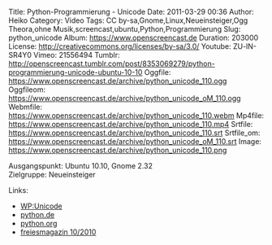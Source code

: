 Title: Python-Programmierung - Unicode
Date: 2011-03-29 00:36
Author: Heiko
Category: Video
Tags: CC by-sa,Gnome,Linux,Neueinsteiger,Ogg Theora,ohne Musik,screencast,ubuntu,Python,Programmierung
Slug: python_unicode
Album: https://www.openscreencast.de
Duration: 203000
License: http://creativecommons.org/licenses/by-sa/3.0/
Youtube: ZU-lN-SR4Y0
Vimeo: 21556494
Tumblr: http://openscreencast.tumblr.com/post/8353069279/python-programmierung-unicode-ubuntu-10-10
Oggfile: https://www.openscreencast.de/archive/python_unicode_110.ogg
Oggfileom: https://www.openscreencast.de/archive/python_unicode_oM_110.ogg
Webmfile: https://www.openscreencast.de/archive/python_unicode_110.webm
Mp4file: https://www.openscreencast.de/archive/python_unicode_110.mp4
Srtfile: https://www.openscreencast.de/archive/python_unicode_110.srt
Srtfile_om: https://www.openscreencast.de/archive/python_unicode_oM_110.srt
Image: https://www.openscreencast.de/archive/python_unicode_110.png

Ausgangspunkt: Ubuntu 10.10, Gnome 2.32  
Zielgruppe: Neueinsteiger  

Links:

  * [WP:Unicode](http://de.wikipedia.org/wiki/Unicode "Link zu Wikipedia Unicode" )
  * [python.de](http://www.python.de "Link zu Python.de" )
  * [python.org](http://www.python.org "Link zu Python.org" )
  * [freiesmagazin 10/2010](http://www.freiesmagazin.de/freiesMagazin-2010-11 "Link zu freiesmagazin.de" )

